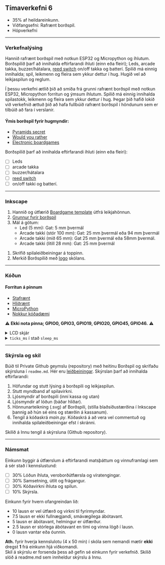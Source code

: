 ## Tímaverkefni 6
- 35% af heildareinkunn.
- Viðfangsefni: Rafrænt borðspil.
- Hópverkefni 
  
---

### Verkefnalýsing

Hannið rafrænt borðspil með notkun ESP32 og Micropython og íhlutum. Borðspilið þarf að innihalda eftirfarandi íhluti (einn eða fleiri); Leds, arcade takka, buzzer/hátalara, [reed switch](https://lastminuteengineers.com/reed-switch-arduino-tutorial/) on/off takka og batterí. Spilið má einnig innihalda; spil, leikmenn og fleira sem ykkur dettur í hug. Hugið vel að leikjaspilun og reglum.

Í þessu verkefni ætlið þið að smíða frá grunni rafrænt borðspil með notkun ESP32, Micropython forritun og ýmsum íhlutum. Spilið má einnig innihalda spilastokk, leikmenn og fleira sem ykkur dettur í hug. Þegar þið hafið lokið við verkefnið ættuð þið að hafa fullbúið rafrænt borðspil í höndunum sem er tilbúið að fara í verslanir.

#### Ýmis borðspil fyrir hugmyndir:
- [Pyramids secret](https://projecthub.arduino.cc/marcelomaximiano/fac9edcd-e76f-40c8-a4a4-c867072599c4)
- [Would you rather](https://www.instructables.com/How-To-Make-A-Board-Game-Using-Arduino/)
- [Electronic boardgames](https://boardgamegeek.com/boardgamecategory/1072/electronic)

Borðspilið þarf að innihalda eftirfarandi íhluti (einn eða fleiri):

- [ ] Leds
- [ ] arcade takka
- [ ] buzzer/hátalara
- [ ] [reed switch](https://lastminuteengineers.com/reed-switch-arduino-tutorial/)
- [ ] on/off takki og batterí.
<!--
- [ball tilt sensor](https://lastminuteengineers.com/ball-tilt-switch-sensor-arduino-tutorial/)
-->
---

### Inkscape 
<!--
**TODO** Þarf að þrengja tapped/kerf til að sleppa að líma. Endurnýtum kassa (nema topp) milli anna/spanna.

1. Notið [Tabbed Box Maker](https://github.com/VESM1VS/AFANGI/blob/main/Kennsluefni/TabbedBoxMaker.md) viðbót til að búa til kassa.
   * breidd: 270 mm, lengd: 420 mm, hæð 80 mm. 
-->
1. Hannið og útfærið [Boardgame template](https://www.pinterest.com.mx/pin/595741856946792806/) útfrá leikjahönnun.
1. [Grunnur fyrir borðspil](https://github.com/VESM1VS/AFANGI/blob/main/Myndir/Bordspil_lok(235x400).svg)  
1. Mál á götum:
   * Led (5 mm): Gat: 5 mm þvermál
   * Arcade takki (stór 100 mm): Gat: 25 mm þvermál eða 94 mm þvermál   
   * Arcade takki (mið 65 mm): Gat 25 mm þvermál eða 58mm þvermál.
   * Arcade takki (lítill 28 mm): Gat: 25 mm þvermál
 <!--  * Takki on/off (23 mm): 22 mm þvermál

1. Hafið hljóðgöt 2 - 3 mm fyrir buzzer / hátalara.
1. Útfærið opnun/lokun á lok til að komast í innviði ( og geyma spilahluti t.d. leikmenn, spil ). -->
1. Skrifið spilaleiðbeiningar á toppinn.
1. Merkið Borðspilið með [logo](https://github.com/VESM1VS/AFANGI/blob/main/Myndir/Tskoli_logo.svg) skólans.

---

### Kóðun

#### Forritun á pinnum
  - [Stafrænt](https://github.com/VESM2VT/ESP32/blob/main/kennsluefni/digital.md)
  - [Hliðrænt](https://github.com/VESM2VT/ESP32/blob/main/kennsluefni/analog.md)
  - [MicroPython](https://github.com/VESM1VS/AFANGI/wiki/Micropython)
  - [Nokkur kóðadæmi](https://github.com/VESM1VS/AFANGI/tree/main/python)  

:warning: **Ekki nota pinna; GPIO0, GPIO3, GPIO19, GPIO20, GPIO45, GPIO46.** :warning:

<details>
<summary>LCD skjár</summary>
<br>
  
Tengingar:

LCD | ESP32-S3
--- | ---
GND (1) | GND
VCC (2) | :warning: 5V 
SDA (3) | Pinni til að stjórna skjánum
SCL (4) | Pinni til að stjórna skjánum

Þú þarft að sækja klasasöfnin **I2C_LCD.py** og **LCD_API.py** og setja þau inn á ESP-inn þinn, þú finnur klasasöfnin [hér](https://github.com/Freenove/Freenove_Ultimate_Starter_Kit_for_ESP32_S3/tree/main/Python/Python_Libraries):

```python
from machine import Pin, SoftI2C
from I2C_LCD import I2cLcd

# Skjárinn nota I2C tengingu til að tala við ESP
i2c = SoftI2C(scl=Pin(13), sda=Pin(14), freq=400000)
# print(i2c.scan()) # sýnir addressurnar á skjáunum sem eru tengdir við 13 og 14
lcd = I2cLcd(i2c, 0x3f, 2, 16)
# EÐA ef þú færð villu á línuna hér fyrir ofan
# lcd = I2cLcd(i2c, 39, 2, 16)

# Færi bendilinn í staf nr. 0 og línu nr. 0
lcd.move_to(0, 0)
lcd.putstr("Hallo")
# Færi bendilinn í staf nr. 0 og línu nr. 1
lcd.move_to(0, 1)
lcd.putstr("Heimur")

# Skoðaðu skrána LCD_API.py til að kynna þér önnur föll sem 
# hægt er að nota með LCD skjánum
```
#### Sértákn
[Custom char generator](https://maxpromer.github.io/LCD-Character-Creator/)
```python
hjarta = [0b00000,
          0b01010,
          0b11111,
          0b11111,
          0b01110,
          0b00100,
          0b00000,
          0b00000]
# Það er hægt að hafa 8 sértákn, sæti 0 til og með 7.
lcd.custom_char(0, hjarta) # geymum hjartað í sæti 0
lcd.move_to(0, 0)
lcd.putstr(f"{chr(0)}") # skrifum út hjartað sem er í sæti 0
```
</details>

<details>
<summary><code>ticks_ms</code> í stað <code>sleep_ms</code></summary>
<br>

Ef ekki er hægt að nota `sleep_ms` má nota aðferðina sem sýnd er [hér](https://wokwi.com/projects/390068539029210113) (einfaldara sýnidæmi með skýringum) og [hér](https://wokwi.com/projects/372494096171002881) (flóknara sýnidæmi).

</details>
  


---

<!--
### Lóðun 

Lóða tvo 20 pinna hausa (F header) á veróborð.

| ![](https://raw.githubusercontent.com/VESM1VS/AFANGI/main/Myndir/lokaverkefni_vero_1.png) | ![](https://raw.githubusercontent.com/VESM1VS/AFANGI/main/Myndir/lokaverkefni_vero_2.png)
| --- | --- |
| Rjúfa koparinn á milli hausanna. | Framlengja 3.3V og GND til að eiga nóg af þeim pinnum, lóða viðnám í vero þar sem það hentar (t.d. fyrir LED) en muna þá að rjúfa kopar. |

---
-->

### Skýrsla og skil

Búið til Private Github geymslu (repository) með heitinu Borðspil og skrifaðu skýrsluna í `readme.md`. 
Hér eru [leiðbeiningar](https://github.com/VESM1VS/AFANGI/blob/main/Kennsluefni/skyrslugerd.md).
Skýrslan þarf að innihalda eftirfarandi:

1. Höfundar og stutt lýsing á borðspili og leikjaspilun.
1. Stutt myndband af spilavirkni.
1. Ljósmyndir af borðspili (inní kassa og utan)
1. Ljósmyndir af lóðun (báðar hliðar).
1. Hönnunarteikning (.svg) af Borðspili, (stilla blaðsíðustærðina í Inkscape þannig að hún sé eins og stærðin á kassanum).
1. Tengil á kóðaskrá _main.py_.  Kóðaskrá á að vera vel commentuð og innihalda spilaleiðbeiningar efst í skránni.

Skilið á Innu tengil á skýrsluna (Github repository).

---

### Námsmat 
Einkunn byggir á útfærslum á eftirfarandi matsþáttum og vinnuframlagi sem á sér stað í kennslustund:

- [ ] 30% Lóðun íhluta, veroborðútfærsla og víratengingar.
- [ ] 30% Samsetning, útlit og frágangur.
- [ ] 30% Kóðavirkni íhluta og spilun.
- [ ] 10% Skýrsla.

Einkunn fyrir hvern ofangreindan lið: 

- 10 lausn er vel útfærð og virkni til fyrirmyndar.
- 7.5 lausn er ekki fullnægjandi, smávægilega ábótavant.
- 5 lausn er ábótavant, helmingur er útfærður.
- 2.5 lausn er stórlega ábótavant en tími og vinna lögð í lausn.
- 0 lausn vantar eða óunnin.


**Ath.** fyrir hverja kennslulotu (4 x 50 mín) í skóla sem nemandi mætir **ekki** dregst **1** frá einkunn hjá viðkomandi. <br>
Skil á skýrslu er forsenda þess að gefin sé einkunn fyrir verkefnið. Skilið slóð á readme.md sem innheldur skýrslu á Innu. <br>
